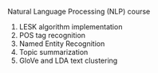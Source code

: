 Natural Language Processing (NLP) course
1) LESK algorithm implementation
2) POS tag recognition
3) Named Entity Recognition
3) Topic summarization
4) GloVe and LDA text clustering